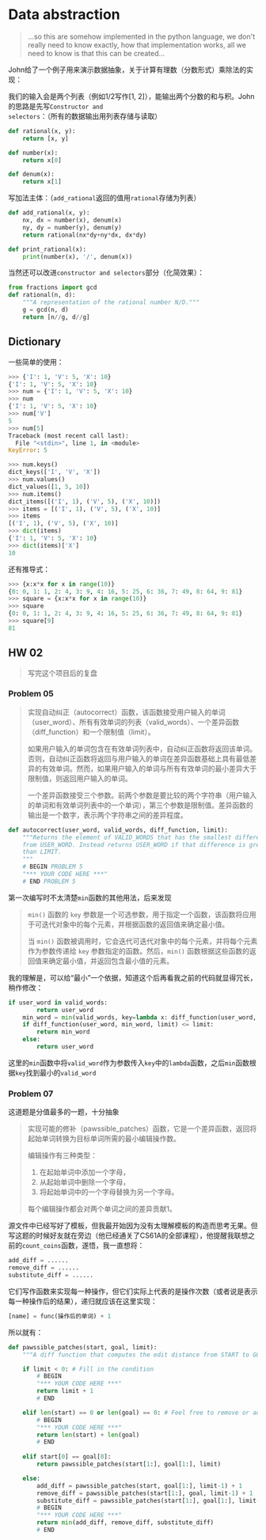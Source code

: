 # Data abstraction

> ...so this are somehow implemented in the python language, we don't really need to know exactly, how that implementation works, all we need to know is that this can be created...

John给了一个例子用来演示数据抽象，关于计算有理数（分数形式）乘除法的实现：

我们的输入会是两个列表（例如1/2写作[1, 2]），能输出两个分数的和与积。John的思路是先写`Constructor and selectors`：（所有的数据输出用列表存储与读取）

```py
def rational(x, y):
    return [x, y]

def number(x):
    return x[0]

def denum(x):
    return x[1]
```

写加法主体：（`add_rational`返回的值用`rational`存储为列表）

```py
def add_rational(x, y):
    nx, dx = number(x), denum(x)
    ny, dy = number(y), denum(y)
    return rational(nx*dy+ny*dx, dx*dy)

def print_rational(x):
    print(number(x), '/', denum(x))
```

当然还可以改进`constructor and selectors`部分（化简效果）：

```py
from fractions import gcd
def rational(n, d):
    """A representation of the rational number N/D."""
    g = gcd(n, d)
    return [n//g, d//g]
```

## Dictionary

一些简单的使用：

```py
>>> {'I': 1, 'V': 5, 'X': 10}
{'I': 1, 'V': 5, 'X': 10}
>>> num = {'I': 1, 'V': 5, 'X': 10}
>>> num
{'I': 1, 'V': 5, 'X': 10}
>>> num['V']
5
>>> num[5]
Traceback (most recent call last):
  File "<stdin>", line 1, in <module>
KeyError: 5
```

```py
>>> num.keys()
dict_keys(['I', 'V', 'X'])
>>> num.values()
dict_values([1, 5, 10])
>>> num.items()
dict_items([('I', 1), ('V', 5), ('X', 10)])
>>> items = [('I', 1), ('V', 5), ('X', 10)]
>>> items
[('I', 1), ('V', 5), ('X', 10)]
>>> dict(items)
{'I': 1, 'V': 5, 'X': 10}
>>> dict(items)['X']
10
```

还有推导式：

```py
>>> {x:x*x for x in range(10)}
{0: 0, 1: 1, 2: 4, 3: 9, 4: 16, 5: 25, 6: 36, 7: 49, 8: 64, 9: 81}
>>> square = {x:x*x for x in range(10)}
>>> square
{0: 0, 1: 1, 2: 4, 3: 9, 4: 16, 5: 25, 6: 36, 7: 49, 8: 64, 9: 81}
>>> square[9]
81
```

## HW 02

> 写完这个项目后的复盘

### Problem 05

> 实现自动纠正（autocorrect）函数，该函数接受用户输入的单词（user_word）、所有有效单词的列表（valid_words）、一个差异函数（diff_function）和一个限制值（limit）。
>
> 如果用户输入的单词包含在有效单词列表中，自动纠正函数将返回该单词。否则，自动纠正函数将返回与用户输入的单词在差异函数基础上具有最低差异的有效单词。然而，如果用户输入的单词与所有有效单词的最小差异大于限制值，则返回用户输入的单词。
>
> 一个差异函数接受三个参数。前两个参数是要比较的两个字符串（用户输入的单词和有效单词列表中的一个单词），第三个参数是限制值。差异函数的输出是一个数字，表示两个字符串之间的差异程度。

```py
def autocorrect(user_word, valid_words, diff_function, limit):
    """Returns the element of VALID_WORDS that has the smallest difference
    from USER_WORD. Instead returns USER_WORD if that difference is greater
    than LIMIT.
    """
    # BEGIN PROBLEM 5
    "*** YOUR CODE HERE ***"
    # END PROBLEM 5
```

第一次编写时不太清楚`min`函数的其他用法，后来发现

> `min()` 函数的 `key` 参数是一个可选参数，用于指定一个函数，该函数将应用于可迭代对象中的每个元素，并根据函数的返回值来确定最小值。
>
> 当 `min()` 函数被调用时，它会迭代可迭代对象中的每个元素，并将每个元素作为参数传递给 `key` 参数指定的函数。然后，`min()` 函数根据这些函数的返回值来确定最小值，并返回包含最小值的元素。

我的理解是，可以给“最小”一个依据，知道这个后再看我之前的代码就显得冗长，稍作修改：

```py
if user_word in valid_words:
        return user_word
    min_word = min(valid_words, key=lambda x: diff_function(user_word, x, limit))
    if diff_function(user_word, min_word, limit) <= limit:
        return min_word
    else:
        return user_word
```

这里的`min`函数中将`valid_word`作为参数传入`key`中的`lambda`函数，之后`min`函数根据`key`找到最小的`valid_word`

### Problem 07

这道题是分值最多的一题，十分抽象

> 实现可能的修补（pawssible_patches）函数，它是一个差异函数，返回将起始单词转换为目标单词所需的最小编辑操作数。
>
> 编辑操作有三种类型：
>
> 1. 在起始单词中添加一个字母，
> 2. 从起始单词中删除一个字母，
> 3. 将起始单词中的一个字母替换为另一个字母。
>
> 每个编辑操作都会对两个单词之间的差异贡献1。

源文件中已经写好了模板，但我最开始因为没有太理解模板的构造而思考无果。但写这题的时候好友就在旁边（他已经通关了CS61A的全部课程），他提醒我联想之前的`count_coins`函数，遂悟，我一直想将：

```py
add_diff = ......
remove_diff = ......
substitute_diff = ......
```

它们写作函数来实现每一种操作，但它们实际上代表的是操作次数（或者说是表示每一种操作后的结果），递归就应该在这里实现：

```py
[name] = func(操作后的单词) + 1
```

所以就有：

```py
def pawssible_patches(start, goal, limit):
    """A diff function that computes the edit distance from START to GOAL."""

    if limit < 0: # Fill in the condition
        # BEGIN
        "*** YOUR CODE HERE ***"
        return limit + 1
        # END

    elif len(start) == 0 or len(goal) == 0: # Feel free to remove or add additional cases
        # BEGIN
        "*** YOUR CODE HERE ***"
        return len(start) + len(goal)
        # END
    
    elif start[0] == goal[0]:
        return pawssible_patches(start[1:], goal[1:], limit)

    else:
        add_diff = pawssible_patches(start, goal[1:], limit-1) + 1
        remove_diff = pawssible_patches(start[1:], goal, limit-1) + 1
        substitute_diff = pawssible_patches(start[1:], goal[1:], limit-1) + 1
        # BEGIN
        "*** YOUR CODE HERE ***"
        return min(add_diff, remove_diff, substitute_diff)
        # END
```

